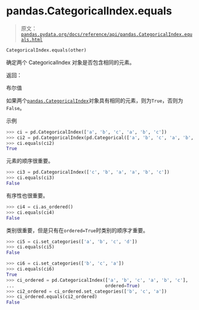# pandas.CategoricalIndex.equals

> 原文：[`pandas.pydata.org/docs/reference/api/pandas.CategoricalIndex.equals.html`](https://pandas.pydata.org/docs/reference/api/pandas.CategoricalIndex.equals.html)

```py
CategoricalIndex.equals(other)
```

确定两个 CategoricalIndex 对象是否包含相同的元素。

返回：

布尔值

如果两个[`pandas.CategoricalIndex`](https://pandas.pydata.org/docs/reference/api/pandas.CategoricalIndex.html#pandas.CategoricalIndex "pandas.CategoricalIndex")对象具有相同的元素，则为`True`，否则为`False`。

示例

```py
>>> ci = pd.CategoricalIndex(['a', 'b', 'c', 'a', 'b', 'c'])
>>> ci2 = pd.CategoricalIndex(pd.Categorical(['a', 'b', 'c', 'a', 'b', 'c']))
>>> ci.equals(ci2)
True 
```

元素的顺序很重要。

```py
>>> ci3 = pd.CategoricalIndex(['c', 'b', 'a', 'a', 'b', 'c'])
>>> ci.equals(ci3)
False 
```

有序性也很重要。

```py
>>> ci4 = ci.as_ordered()
>>> ci.equals(ci4)
False 
```

类别很重要，但是只有在`ordered=True`时类别的顺序才重要。

```py
>>> ci5 = ci.set_categories(['a', 'b', 'c', 'd'])
>>> ci.equals(ci5)
False 
```

```py
>>> ci6 = ci.set_categories(['b', 'c', 'a'])
>>> ci.equals(ci6)
True
>>> ci_ordered = pd.CategoricalIndex(['a', 'b', 'c', 'a', 'b', 'c'],
...                                  ordered=True)
>>> ci2_ordered = ci_ordered.set_categories(['b', 'c', 'a'])
>>> ci_ordered.equals(ci2_ordered)
False 
```
